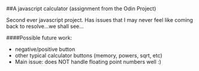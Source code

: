 ##A javascript calculator (assignment from the Odin Project)

Second ever javascript project.  Has issues that I may never feel like coming back to resolve...we shall see...

####Possible future work:
* negative/positive button<br>
* other typical calculator buttons (memory, powers, sqrt, etc)
* Main issue: does NOT handle floating point numbers well :)


